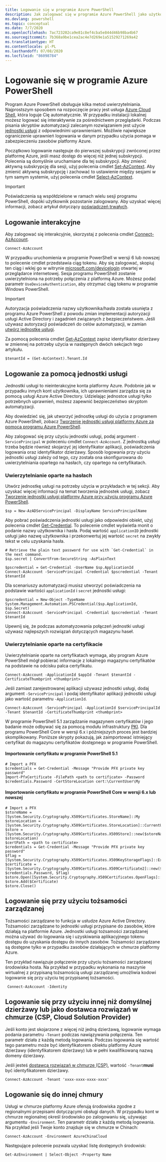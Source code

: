 ```yaml
---
title: Logowanie się w programie Azure PowerShell
description: Jak zalogować się w programie Azure PowerShell jako użytkownik albo za pomocą jednostki usługi lub tożsamości zarządzanych dla zasobów platformy Azure.
ms.devlang: powershell
ms.topic: conceptual
ms.date: 7/7/2020
ms.openlocfilehash: 7ac723202ca9e81c8ef4cba5e844d46b98ba4b67
ms.sourcegitcommit: 7b368a9be1cea2ac4e7d269e1a51529271269a42
ms.translationtype: HT
ms.contentlocale: pl-PL
ms.lasthandoff: 07/08/2020
ms.locfileid: "86098784"
---
```

# <a name="sign-in-with-azure-powershell"></a>Logowanie się w programie Azure PowerShell

Program Azure PowerShell obsługuje kilka metod uwierzytelniania. Najprostszym sposobem na rozpoczęcie pracy jest usługa [Azure Cloud Shell](/azure/cloud-shell/overview), która loguje Cię automatycznie. W przypadku instalacji lokalnej możesz logować się interaktywnie za pośrednictwem przeglądarki. Podczas pisania skryptów automatyzacji zalecanym rozwiązaniem jest użycie [jednostki usługi](create-azure-service-principal-azureps.md) z odpowiednimi uprawnieniami. Możliwie największe ograniczenie uprawnień logowania w danym przypadku użycia pomaga w zabezpieczeniu zasobów platformy Azure.

Początkowo logowanie następuje do pierwszej subskrypcji zwróconej przez platformę Azure, jeśli masz dostęp do więcej niż jednej subskrypcji. Polecenia są domyślnie uruchamiane dla tej subskrypcji. Aby zmienić aktywną subskrypcję dla sesji, użyj polecenia cmdlet [Set-AzContext](/powershell/module/az.accounts/set-azcontext). Aby zmienić aktywną subskrypcję i zachować to ustawienie między sesjami w tym samym systemie, użyj polecenia cmdlet [Select-AzContext](/powershell/module/az.accounts/select-azcontext).

> [!IMPORTANT]
> Poświadczenia są współdzielone w ramach wielu sesji programu PowerShell, dopóki użytkownik pozostanie zalogowany.
> Aby uzyskać więcej informacji, zobacz artykuł dotyczący [poświadczeń trwałych](context-persistence.md).

## <a name="sign-in-interactively"></a>Logowanie interakcyjne

Aby zalogować się interakcyjnie, skorzystaj z polecenia cmdlet [Connect-AzAccount](/powershell/module/az.accounts/connect-azaccount).

```azurepowershell-interactive
Connect-AzAccount
```

W przypadku uruchomienia w programie PowerShell w wersji 6 lub nowszej to polecenie cmdlet przedstawia ciąg tokenu. Aby się zalogować, skopiuj ten ciąg i wklej go w witrynie [microsoft.com/devicelogin](https://microsoft.com/devicelogin) otwartej w przeglądarce internetowej. Sesja programu PowerShell zostanie uwierzytelniona na potrzeby połączenia z platformą Azure. Możesz podać parametr `UseDeviceAuthentication`, aby otrzymać ciąg tokenu w programie Windows PowerShell.

> [!IMPORTANT]
> Autoryzacja poświadczenia nazwy użytkownika/hasła została usunięta z programu Azure PowerShell z powodu zmian implementacji autoryzacji usługi Active Directory i zagadnień związanych z bezpieczeństwem. Jeśli używasz autoryzacji poświadczeń do celów automatyzacji, w zamian [utwórz jednostkę usługi](create-azure-service-principal-azureps.md).

Za pomocą polecenia cmdlet [Get-AzContext](/powershell/module/az.accounts/get-azcontext) zapisz identyfikator dzierżawy w zmiennej na potrzeby użycia w następnych dwóch sekcjach tego artykułu.

```azurepowershell-interactive
$tenantId = (Get-AzContext).Tenant.Id
```

## <a name="sign-in-with-a-service-principal"></a>Logowanie za pomocą jednostki usługi <a name="sp-signin"/>

Jednostki usługi to nieinterakcyjne konta platformy Azure. Podobnie jak w przypadku innych kont użytkownika, ich uprawnieniami zarządza się za pomocą usługi Azure Active Directory. Udzielając jednostce usługi tylko potrzebnych uprawnień, możesz zapewnić bezpieczeństwo skryptom automatyzacji.

Aby dowiedzieć się, jak utworzyć jednostkę usługi do użycia z programem Azure PowerShell, zobacz [Tworzenie jednostki usługi platformy Azure za pomocą programu Azure PowerShell](create-azure-service-principal-azureps.md).

Aby zalogować się przy użyciu jednostki usługi, podaj argument `-ServicePrincipal` w poleceniu cmdlet `Connect-AzAccount`. Z jednostką usługi trzeba będzie również skojarzyć jej identyfikator aplikacji, poświadczenia logowania oraz identyfikator dzierżawy. Sposób logowania przy użyciu jednostki usługi zależy od tego, czy została ona skonfigurowana do uwierzytelniania opartego na hasłach, czy opartego na certyfikatach.

### <a name="password-based-authentication"></a>Uwierzytelnianie oparte na hasłach

Utwórz jednostkę usługi na potrzeby użycia w przykładach w tej sekcji. Aby uzyskać więcej informacji na temat tworzenia jednostek usługi, zobacz [Tworzenie jednostki usługi platformy Azure przy użyciu programu Azure PowerShell](/powershell/azure/create-azure-service-principal-azureps).

```azurepowershell-interactive
$sp = New-AzADServicePrincipal -DisplayName ServicePrincipalName
```

Aby pobrać poświadczenia jednostki usługi jako odpowiedni obiekt, użyj polecenia cmdlet [Get-Credential](/powershell/module/microsoft.powershell.security/get-credential). To polecenie cmdlet wyświetla monit o podanie nazwy użytkownika i hasła. Podaj wartość `applicationID` jednostki usługi jako nazwę użytkownika i przekonwertuj jej wartość `secret` na zwykły tekst w celu uzyskania hasła.

```azurepowershell-interactive
# Retrieve the plain text password for use with `Get-Credential` in the next command.
$sp.secret | ConvertFrom-SecureString -AsPlainText

$pscredential = Get-Credential -UserName $sp.ApplicationId
Connect-AzAccount -ServicePrincipal -Credential $pscredential -Tenant $tenantId
```

Dla scenariuszy automatyzacji musisz utworzyć poświadczenia na podstawie wartości `applicationId` i `secret` jednostki usługi:

```azurepowershell-interactive
$pscredential = New-Object -TypeName System.Management.Automation.PSCredential($sp.ApplicationId, $sp.Secret)
Connect-AzAccount -ServicePrincipal -Credential $pscredential -Tenant $tenantId
```

Upewnij się, że podczas automatyzowania połączeń jednostki usługi używasz najlepszych rozwiązań dotyczących magazynu haseł.

### <a name="certificate-based-authentication"></a>Uwierzytelnianie oparte na certyfikacie

Uwierzytelnianie oparte na certyfikatach wymaga, aby program Azure PowerShell mógł pobierać informacje z lokalnego magazynu certyfikatów na podstawie na odcisku palca certyfikatu.

```azurepowershell-interactive
Connect-AzAccount -ApplicationId $appId -Tenant $tenantId -CertificateThumbprint <thumbprint>
```

Jeśli zamiast zarejestrowanej aplikacji używasz jednostki usługi, dodaj argument `-ServicePrincipal` i podaj identyfikator aplikacji jednostki usługi jako wartość parametru `-ApplicationId`.

```azurepowershell-interactive
Connect-AzAccount -ServicePrincipal -ApplicationId $servicePrincipalId -Tenant $tenantId -CertificateThumbprint <thumbprint>
```

W programie PowerShell 5.1 zarządzanie magazynem certyfikatów i jego badanie może odbywać się za pomocą modułu infrastruktury [PKI](/powershell/module/pkiclient). Dla programu PowerShell Core w wersji 6.x i późniejszych proces jest bardziej skomplikowany. Poniższe skrypty pokazują, jak zaimportować istniejący certyfikat do magazynu certyfikatów dostępnego w programie PowerShell.

#### <a name="import-a-certificate-in-powershell-51"></a>Importowanie certyfikatu w programie PowerShell 5.1

```azurepowershell-interactive
# Import a PFX
$credentials = Get-Credential -Message "Provide PFX private key password"
Import-PfxCertificate -FilePath <path to certificate> -Password $credentials.Password -CertStoreLocation cert:\CurrentUser\My
```

#### <a name="import-a-certificate-in-powershell-core-6x-and-later"></a>Importowanie certyfikatu w programie PowerShell Core w wersji 6.x lub nowszej

```azurepowershell-interactive
# Import a PFX
$storeName = [System.Security.Cryptography.X509Certificates.StoreName]::My
$storeLocation = [System.Security.Cryptography.X509Certificates.StoreLocation]::CurrentUser
$store = [System.Security.Cryptography.X509Certificates.X509Store]::new($storeName, $storeLocation)
$certPath = <path to certificate>
$credentials = Get-Credential -Message "Provide PFX private key password"
$flag = [System.Security.Cryptography.X509Certificates.X509KeyStorageFlags]::Exportable
$certificate = [System.Security.Cryptography.X509Certificates.X509Certificate2]::new($certPath, $credentials.Password, $flag)
$store.Open([System.Security.Cryptography.X509Certificates.OpenFlags]::ReadWrite)
$store.Add($Certificate)
$store.Close()
```

## <a name="sign-in-using-a-managed-identity"></a>Logowanie się przy użyciu tożsamości zarządzanej

Tożsamości zarządzane to funkcja w usłudze Azure Active Directory. Tożsamości zarządzane to jednostki usługi przypisane do zasobów, które działają na platformie Azure. Jednostki usługi tożsamości zarządzanej można używać do logowania się i uzyskiwania aplikacyjnego tokenu dostępu do uzyskania dostępu do innych zasobów. Tożsamości zarządzane są dostępne tylko w przypadku zasobów działających w chmurze platformy Azure.

Ten przykład nawiązuje połączenie przy użyciu tożsamości zarządzanej środowiska hosta. Na przykład w przypadku wykonania na maszynie wirtualnej z przypisaną tożsamością usługi zarządzanej umożliwia kodowi logowanie się przy użyciu tej przypisanej tożsamości.

```azurepowershell-interactive
 Connect-AzAccount -Identity
```

## <a name="sign-in-with-a-non-default-tenant-or-as-a-cloud-solution-provider-csp"></a>Logowanie się przy użyciu innej niż domyślnej dzierżawy lub jako dostawca rozwiązań w chmurze (CSP, Cloud Solution Provider)

Jeśli konto jest skojarzone z więcej niż jedną dzierżawą, logowanie wymaga podania parametru `-Tenant` podczas nawiązywania połączenia. Ten parametr działa z każdą metodą logowania. Podczas logowania się wartość tego parametru może być identyfikatorem obiektu platformy Azure dzierżawy (identyfikatorem dzierżawy) lub w pełni kwalifikowaną nazwą domeny dzierżawy.

Jeśli jesteś [dostawcą rozwiązań w chmurze (CSP)](https://azure.microsoft.com/offers/ms-azr-0145p/), wartość `-Tenant`**musi** być identyfikatorem dzierżawy.

```azurepowershell-interactive
Connect-AzAccount -Tenant 'xxxx-xxxx-xxxx-xxxx'
```

## <a name="sign-in-to-another-cloud"></a>Logowanie się do innej chmury

Usługi w chmurze platformy Azure oferują środowiska zgodne z regionalnymi przepisami dotyczącymi obsługi danych. W przypadku kont w chmurze regionalnej określ środowisko po zalogowaniu się, używając argumentu `-Environment`. Ten parametr działa z każdą metodą logowania. Na przykład jeśli Twoje konto znajduje się w chmurze w Chinach:

```azurepowershell-interactive
Connect-AzAccount -Environment AzureChinaCloud
```

Następujące polecenie pozwala uzyskać listę dostępnych środowisk:

```azurepowershell-interactive
Get-AzEnvironment | Select-Object -Property Name
```

